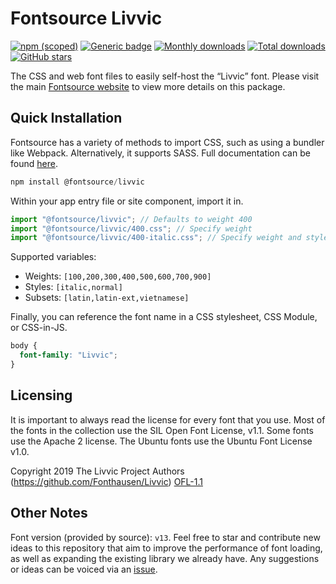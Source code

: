 # Fontsource Livvic

[![npm (scoped)](https://img.shields.io/npm/v/@fontsource/livvic?color=brightgreen)](https://www.npmjs.com/package/@fontsource/livvic) [![Generic badge](https://img.shields.io/badge/fontsource-passing-brightgreen)](https://github.com/fontsource/fontsource) [![Monthly downloads](https://badgen.net/npm/dm/@fontsource/livvic)](https://github.com/fontsource/fontsource) [![Total downloads](https://badgen.net/npm/dt/@fontsource/livvic)](https://github.com/fontsource/fontsource) [![GitHub stars](https://img.shields.io/github/stars/fontsource/fontsource.svg?style=social&label=Star)](https://github.com/fontsource/fontsource/stargazers)

The CSS and web font files to easily self-host the “Livvic” font. Please visit the main [Fontsource website](https://fontsource.org/fonts/livvic) to view more details on this package.

## Quick Installation

Fontsource has a variety of methods to import CSS, such as using a bundler like Webpack. Alternatively, it supports SASS. Full documentation can be found [here](https://fontsource.org/docs/getting-started/introduction).

```javascript
npm install @fontsource/livvic
```

Within your app entry file or site component, import it in.

```javascript
import "@fontsource/livvic"; // Defaults to weight 400
import "@fontsource/livvic/400.css"; // Specify weight
import "@fontsource/livvic/400-italic.css"; // Specify weight and style

```

Supported variables:
- Weights: `[100,200,300,400,500,600,700,900]`
- Styles: `[italic,normal]`
- Subsets: `[latin,latin-ext,vietnamese]`

Finally, you can reference the font name in a CSS stylesheet, CSS Module, or CSS-in-JS.

```css
body {
  font-family: "Livvic";
}
```

## Licensing
It is important to always read the license for every font that you use.
Most of the fonts in the collection use the SIL Open Font License, v1.1. Some fonts use the Apache 2 license. The Ubuntu fonts use the Ubuntu Font License v1.0.

Copyright 2019 The Livvic Project Authors (https://github.com/Fonthausen/Livvic)
[OFL-1.1](http://scripts.sil.org/OFL)

## Other Notes
Font version (provided by source): `v13`.
Feel free to star and contribute new ideas to this repository that aim to improve the performance of font loading, as well as expanding the existing library we already have. Any suggestions or ideas can be voiced via an [issue](https://github.com/fontsource/fontsource/issues).